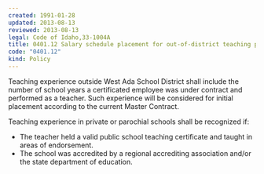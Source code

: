 ```yaml
---
created: 1991-01-28
updated: 2013-08-13
reviewed: 2013-08-13
legal: Code of Idaho,33-1004A
title: 0401.12 Salary schedule placement for out-of-district teaching placement
code: "0401.12"
kind: Policy
---
```


Teaching experience outside West Ada School District shall include the number of school years a certificated employee was under contract and performed as a teacher. Such experience will be considered for initial placement according to the current Master Contract.

Teaching experience in private or parochial schools shall be recognized if:

- The teacher held a valid public school teaching certificate and taught in areas of endorsement.
- The school was accredited by a regional accrediting association and/or the state department of education.

